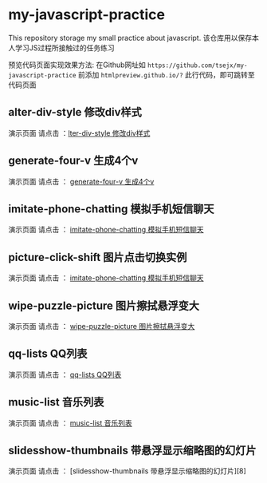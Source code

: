 # my-javascript-practice
This repository storage my small practice about javascript.
该仓库用以保存本人学习JS过程所接触过的任务练习

预览代码页面实现效果方法:
在Github网址如 `https://github.com/tsejx/my-javascript-practice` 前添加 `htmlpreview.github.io/?` 此行代码，即可跳转至代码页面

## alter-div-style 修改div样式

演示页面 请点击 ：[lter-div-style 修改div样式][1]

## generate-four-v 生成4个v

演示页面 请点击 ： [generate-four-v 生成4个v][2]

## imitate-phone-chatting 模拟手机短信聊天

演示页面 请点击 ： [imitate-phone-chatting 模拟手机短信聊天][3]

## picture-click-shift 图片点击切换实例

演示页面 请点击 ： [imitate-phone-chatting 模拟手机短信聊天][4]

## wipe-puzzle-picture 图片擦拭悬浮变大

演示页面 请点击 ： [wipe-puzzle-picture 图片擦拭悬浮变大][5]

## qq-lists QQ列表

演示页面 请点击 ： [qq-lists QQ列表][6]

## music-list 音乐列表

演示页面 请点击 ： [music-list 音乐列表][7]

## slidesshow-thumbnails 带悬浮显示缩略图的幻灯片

演示页面 请点击 ： [slidesshow-thumbnails 带悬浮显示缩略图的幻灯片][8]

[1]: http://htmlpreview.github.io/?https://github.com/tsejx/my-javascript-practice/blob/master/alter-div-style/alter-div-style.html
[2]: http://htmlpreview.github.io/?https://github.com/tsejx/my-javascript-practice/blob/master/generate-four-v/index.html
[3]: http://htmlpreview.github.io/?https://github.com/tsejx/my-javascript-practice/blob/master/imitate-phone-chatting/index.html
[4]: http://htmlpreview.github.io/?https://github.com/tsejx/my-javascript-practice/blob/master/picture-click-shift/index.html
[5]: http://htmlpreview.github.io/?https://github.com/tsejx/my-javascript-practice/blob/master/wipe-puzzle-picture/index.html
[6]: http://htmlpreview.github.io/?https://github.com/tsejx/my-javascript-practice/blob/master/qq-lists/index.html
[7]: http://htmlpreview.github.io/?https://github.com/tsejx/my-javascript-practice/blob/master/slidesshow/index.html
